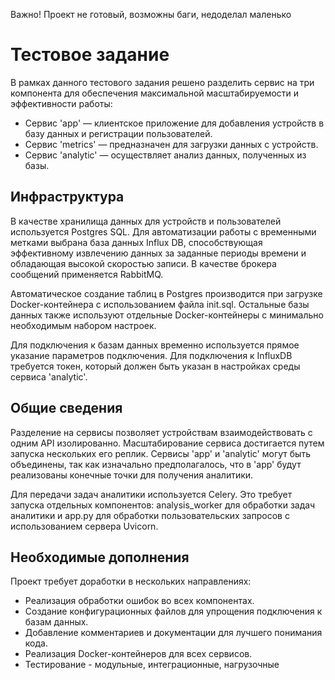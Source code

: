 Важно! Проект не готовый, возможны баги, недоделал маленько
# Тестовое задание

В рамках данного тестового задания решено разделить сервис на три компонента для обеспечения максимальной масштабируемости и эффективности работы:

- Сервис 'app' — клиентское приложение для добавления устройств в базу данных и регистрации пользователей.
- Сервис 'metrics' — предназначен для загрузки данных с устройств.
- Сервис 'analytic' — осуществляет анализ данных, полученных из базы.

## Инфраструктура

В качестве хранилища данных для устройств и пользователей используется Postgres SQL. Для автоматизации работы с временными метками выбрана база данных Influx DB, способствующая эффективному извлечению данных за заданные периоды времени и обладающая высокой скоростью записи. В качестве брокера сообщений применяется RabbitMQ.

Автоматическое создание таблиц в Postgres производится при загрузке Docker-контейнера с использованием файла init.sql. Остальные базы данных также используют отдельные Docker-контейнеры с минимально необходимым набором настроек.

Для подключения к базам данных временно используется прямое указание параметров подключения. Для подключения к InfluxDB требуется токен, который должен быть указан в настройках среды сервиса 'analytic'.

## Общие сведения
Разделение на сервисы позволяет устройствам взаимодействовать с одним API изолированно. Масштабирование сервиса достигается путем запуска нескольких его реплик. Сервисы 'app' и 'analytic' могут быть объединены, так как изначально предполагалось, что в 'app' будут реализованы конечные точки для получения аналитики.

Для передачи задач аналитики используется Celery. Это требует запуска отдельных компонентов: analysis_worker для обработки задач аналитики и app.py для обработки пользовательских запросов с использованием сервера Uvicorn.

## Необходимые дополнения
Проект требует доработки в нескольких направлениях:

- Реализация обработки ошибок во всех компонентах.
- Создание конфигурационных файлов для упрощения подключения к базам данных.
- Добавление комментариев и документации для лучшего понимания кода.
- Реализация Docker-контейнеров для всех сервисов.
- Тестирование - модульные, интеграционные, нагрузочные 
